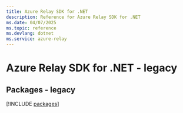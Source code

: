 ```yaml
---
title: Azure Relay SDK for .NET
description: Reference for Azure Relay SDK for .NET
ms.date: 04/07/2025
ms.topic: reference
ms.devlang: dotnet
ms.service: azure-relay
---
```

# Azure Relay SDK for .NET - legacy
## Packages - legacy
[!INCLUDE [packages](relay-index.md)]